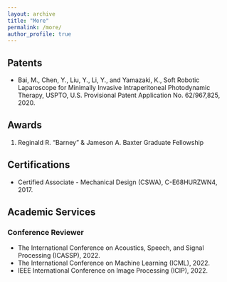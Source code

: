 ```yaml
---
layout: archive
title: "More"
permalink: /more/
author_profile: true
---
```


## Patents

- Bai, M., Chen, Y., Liu, Y., Li, Y., and Yamazaki, K., Soft Robotic Laparoscope for Minimally Invasive Intraperitoneal Photodynamic Therapy, USPTO, U.S. Provisional Patent Application No. 62/967,825, 2020.

## Awards

1. Reginald R. “Barney” & Jameson A. Baxter Graduate Fellowship

## Certifications

* Certified Associate - Mechanical Design (CSWA), C-E68HURZWN4, 2017. 


## Academic Services

### Conference Reviewer 

- The International Conference on Acoustics, Speech, and Signal Processing (ICASSP), 2022.
- The International Conference on Machine Learning (ICML), 2022.
- IEEE International Conference on Image Processing (ICIP), 2022.
